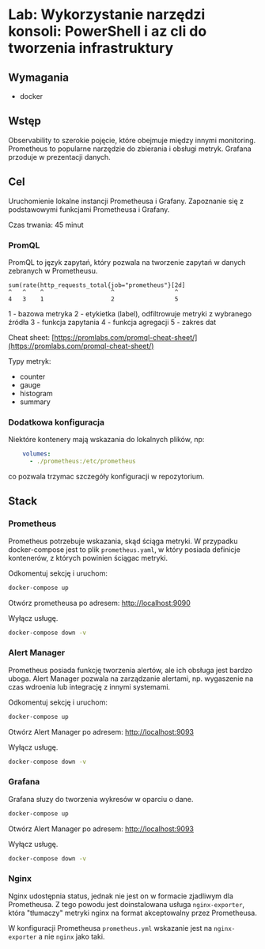 # Lab: Wykorzystanie narzędzi konsoli: PowerShell i az cli do tworzenia infrastruktury

## Wymagania

- docker

## Wstęp

Observability to szerokie pojęcie, które obejmuje między innymi monitoring.
Prometheus to popularne narzędzie do zbierania i obsługi metryk.
Grafana przoduje w prezentacji danych.

## Cel

Uruchomienie lokalne instancji Prometheusa i Grafany. Zapoznanie się z podstawowymi funkcjami Prometheusa i Grafany.

Czas trwania: 45 minut

### PromQL

PromQL to język zapytań, który pozwala na tworzenie zapytań w danych zebranych w Prometheusu.

```promql
sum(rate(http_requests_total{job="prometheus"}[2d]
^   ^    ^                   ^                 ^
4   3    1                   2                 5
```

1 - bazowa metryka
2 - etykietka (label), odfiltrowuje metryki z wybranego źródła
3 - funkcja zapytania
4 - funkcja agregacji
5 - zakres dat

Cheat sheet: [https://promlabs.com/promql-cheat-sheet/](https://promlabs.com/promql-cheat-sheet/)

Typy metryk:
- counter
- gauge
- histogram
- summary

### Dodatkowa konfiguracja

Niektóre kontenery mają wskazania do lokalnych plików, np:

```yaml
    volumes:
      - ./prometheus:/etc/prometheus
```

co pozwala trzymac szczegóły konfiguracji w repozytorium.

## Stack

### Prometheus

Prometheus potrzebuje wskazania, skąd ściąga metryki. W przypadku docker-compose jest to plik `prometheus.yaml`, w który posiada definicje kontenerów, z których powinien ściągac metryki.

Odkomentuj sekcję i uruchom:

```bash
docker-compose up
```

Otwórz prometheusa po adresem: [http://localhost:9090](http://localhost:9090)

Wyłącz usługę.

```bash
docker-compose down -v
```

### Alert Manager

Prometheus posiada funkcję tworzenia alertów, ale ich obsługa jest bardzo uboga. Alert Manager pozwala na zarządzanie alertami, np. wygaszenie na czas wdroenia lub integrację z innymi systemami.

Odkomentuj sekcję i uruchom:

```bash
docker-compose up
```

Otwórz Alert Manager po adresem: [http://localhost:9093](http://localhost:9093)

Wyłącz usługę.

```bash
docker-compose down -v
```

### Grafana

Grafana słuzy do tworzenia wykresów w oparciu o dane.

```bash
docker-compose up
```

Otwórz Alert Manager po adresem: [http://localhost:9093](http://localhost:9093)

Wyłącz usługę.

```bash
docker-compose down -v
```

### Nginx

Nginx udostępnia status, jednak nie jest on w formacie zjadliwym dla Prometheusa.
Z tego powodu jest doinstalowana usługa `nginx-exporter`, która "tłumaczy" metryki nginx na format akceptowalny przez Prometheusa.

W konfiguracji Prometheusa `prometheus.yml` wskazanie jest na `nginx-exporter` a nie `nginx` jako taki.
